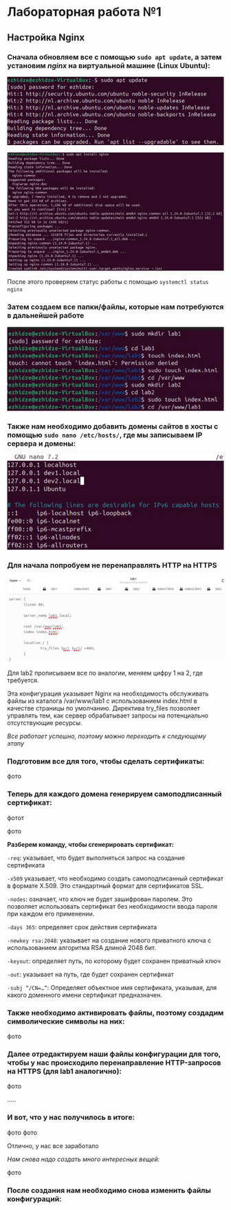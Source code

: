 # Лабораторная работа №1

## Настройка Nginx

### Сначала обновляем все с помощью `sudo apt update`, а затем установим *nginx* на виртуальной машине (Linux Ubuntu):

![первый скрин](https://github.com/agatasergeeva/DevOps-Cloud-Labs/blob/main/DevOps_1/folder/first.png)


![второй скрин](https://github.com/agatasergeeva/DevOps-Cloud-Labs/blob/main/DevOps_1/folder/second.png)

После этого проверяем статус работы с помощью `systemctl status nginx` 
### Затем создаем все папки/файлы, которые нам потребуются в дальнейшей работе

![третий скрин](https://github.com/agatasergeeva/DevOps-Cloud-Labs/blob/main/DevOps_1/folder/third.png)

### Также нам необходимо добавить домены сайтов в хосты с помощью `sudo nano /etc/hosts/`, где мы записываем IP сервера и домены:

![четвертый скрин](https://github.com/agatasergeeva/DevOps-Cloud-Labs/blob/main/DevOps_1/folder/fourth.png)

### Для начала попробуем не перенаправлять HTTP на HTTPS

![пятый скрин](https://github.com/agatasergeeva/DevOps-Cloud-Labs/blob/main/DevOps_1/folder/fifth.png)

Для lab2 прописываем все по аналогии, меняем цифру 1 на 2, где требуется. 

Эта конфигурация указывает Nginx на необходимость обслуживать файлы из каталога /var/www/lab1 с использованием index.html в качестве страницы по умолчанию. Директива try_files позволяет управлять тем, как сервер обрабатывает запросы на потенциально отсутствующие ресурсы.

*Все работает успешно, поэтому можно переходить к следующему этапу* 

### Подготовим все для того, чтобы сделать сертификаты:

фото

### Теперь для каждого домена генерируем самоподписанный сертификат:

фотот

фото

**Разберем команду, чтобы сгенерировать сертификат:**

`-req`: указывает, что будет выполняться запрос на создание сертификата

`-x509` указывает, что необходимо создать самоподписанный сертификат в формате X.509. Это стандартный формат для сертификатов SSL.

`-nodes`: означает, что ключ не будет зашифрован паролем. Это позволяет использовать сертификат без необходимости ввода пароля при каждом его применении.

`-days 365`: определяет срок действия сертификата

`-newkey rsa:2048`: указывает на создание нового приватного ключа с использованием алгоритма RSA длиной 2048 бит.

`-keyout`: определяет путь, по которому будет сохранен приватный ключ

`-out`: указывает на путь, где будет сохранен сертификат

`-subj “/CN=…”`: Определяет объектное имя сертификата, указывая, для какого доменного имени сертификат предназначен. 

### Также необходимо активировать файлы, поэтому создадим символические символы на них: 

фото

### Далее отредактируем наши файлы конфигурации для того, чтобы у нас происходило перенаправление HTTP-запросов на HTTPS (для lab1 аналогично):

фото

.....

### И вот, что у нас получилось в итоге:

фото
фото

Отлично, у нас все заработало

*Нам снова надо создать много интересных вещей:* 

фото

### После создания нам необходимо снова изменить файлы конфигураций: 

